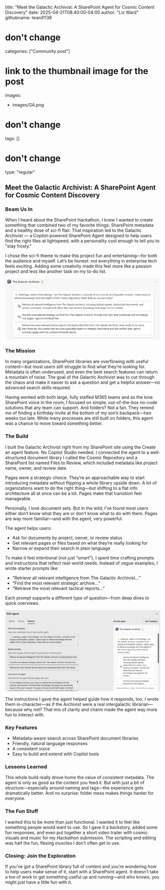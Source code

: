 title: "Meet the Galactic Archivist: A SharePoint Agent for Cosmic Content Discovery"
date: 2025-04-21T08:40:00-04:00
author: "Liz Ward"
githubname: lward1138
# don't change
categories: ["Community post"]
# link to the thumbnail image for the post
images:
- images/GA.png
# don't change
tags: []
# don't change
type: "regular"

## Meet the Galactic Archivist: A SharePoint Agent for Cosmic Content Discovery

### Beam Us In

When I heard about the SharePoint Hackathon, I knew I wanted to create something that combined two of my favorite things: SharePoint metadata and a healthy dose of sci-fi flair. That inspiration led to the Galactic Archivist — a Copilot-powered SharePoint Agent designed to help users find the right files at lightspeed, with a personality cool enough to tell you to "stay frosty."

I chose the sci-fi theme to make this project fun and entertaining—for both the audience and myself. Let’s be honest: not everything in enterprise tech feels exciting. Adding some creativity made this feel more like a passion project and less like another task on my to-do list.

![GA-Greet](images/GA-Greet.png)

### The Mission

In many organizations, SharePoint libraries are overflowing with useful content—but most users still struggle to find what they’re looking for. Metadata is often underused, and even the best search features can return a mountain of noise. The goal of the Galactic Archivist was to cut through the chaos and make it easier to ask a question and get a helpful answer—no advanced search skills required.

Having worked with both large, fully staffed M365 teams and as the lone SharePoint voice in the room, I focused on simple, out-of-the-box no-code solutions that any team can support. And folders? Not a fan. They remind me of finding a birthday invite at the bottom of my son’s backpack—two weeks too late. While many processes are still built on folders, this agent was a chance to move toward something better.

### The Build

I built the Galactic Archivist right from my SharePoint site using the Create an agent feature. No Copilot Studio needed. I connected the agent to a well-structured document library I called the Cosmic Repository and a SharePoint list named Files to Review, which included metadata like project name, owner, and review date.

Pages were a strategic choice. They’re an approachable way to start introducing metadata without flipping a whole library upside down. A lot of organizations want to do the right thing—but shifting to a flat info architecture all at once can be a lot. Pages make that transition feel manageable.

Personally, I love document sets. But in the wild, I’ve found most users either don’t know what they are or don’t know what to do with them. Pages are way more familiar—and with the agent, very powerful.

The agent helps users:

- Ask for documents by project, owner, or review status
- Get relevant pages or files based on what they’re really looking for
- Narrow or expand their search in plain language

To make it feel intentional (not just “smart”), I spent time crafting prompts and instructions that reflect real-world needs. Instead of vague examples, I wrote starter prompts like:

- “Retrieve all relevant intelligence from The Galactic Archivist…”
- “Find the most relevant strategic archive…”
- “Retrieve the most relevant tactical reports…”

Each prompt supports a different type of question—from deep dives to quick overviews.

![GA-Behave](images/GA-Behave.png)

The instructions I gave the agent helped guide how it responds, too. I wrote them in-character—as if the Archivist were a real intergalactic librarian—because why not? That mix of clarity and charm made the agent way more fun to interact with.

### Key Features

- Metadata-aware search across SharePoint document libraries
- Friendly, natural language responses
- A consistent voice
- Easy to build and extend with Copilot tools

### Lessons Learned

This whole build really drove home the value of consistent metadata. The agent is only as good as the content you feed it. But with just a bit of structure—especially around naming and tags—the experience gets dramatically better. And no surprise: folder mess makes things harder for everyone.

### The Fun Stuff

I wanted this to be more than just functional. I wanted it to feel like something people would want to use. So I gave it a backstory, added some fun responses, and even put together a short video trailer with cosmic visuals and music for my Hackathon submission. The scripting and editing was half the fun, flexing muscles I don’t often get to use.

### Closing: Join the Exploration

If you’ve got a SharePoint library full of content and you’re wondering how to help users make sense of it, start with a SharePoint agent. It doesn’t take a ton of work to get something useful up and running—and who knows, you might just have a little fun with it.

